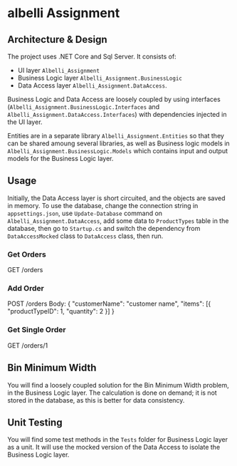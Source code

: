 # albelli Assignment

## Architecture & Design

The project uses .NET Core and Sql Server. It consists of:
* UI layer `Albelli_Assignment`
* Business Logic layer `Albelli_Assignment.BusinessLogic`
* Data Access layer `Albelli_Assignment.DataAccess`.

Business Logic and Data Access are loosely coupled by using interfaces (`Albelli_Assignment.BusinessLogic.Interfaces` and `Albelli_Assignment.DataAccess.Interfaces`)
with dependencies injected in the UI layer.

Entities are in a separate library `Albelli_Assignment.Entities` so that they can be shared amoung several libraries, as well as Business logic models in `Albelli_Assignment.BusinessLogic.Models`
which contains input and output models for the Business Logic layer.

## Usage

Initially, the Data Access layer is short circuited, and the objects are saved in memory.
To use the database, change the connection string in `appsettings.json`, use `Update-Database` command on `Albelli_Assignment.DataAccess`,
add some data to `ProductTypes` table in the database, then go to `Startup.cs` and switch the dependency from `DataAccessMocked` class
to `DataAccess` class, then run.

### Get Orders
GET /orders

### Add Order
POST /orders
Body:
{
    "customerName": "customer name",
    "items": [{
        "productTypeID": 1,
        "quantity": 2
    }]
}

### Get Single Order
GET /orders/1

## Bin Minimum Width

You will find a loosely coupled solution for the Bin Minimum Width problem, in the Business Logic layer.
The calculation is done on demand; it is not stored in the database, as this is better for data consistency.

## Unit Testing

You will find some test methods in the `Tests` folder for Business Logic layer as a unit. It will use the mocked version of the Data Access to isolate the Business Logic layer.
